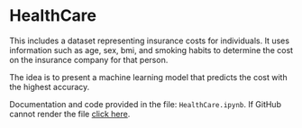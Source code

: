 # HealthCare

This includes a dataset representing insurance costs for individuals. It uses information such as age, sex, bmi, and smoking habits to determine the cost on the insurance company for that person.

The idea is to present a machine learning model that predicts the cost with the highest accuracy.

Documentation and code provided in the file: `HealthCare.ipynb`. If GitHub cannot render the file [click here](https://nbviewer.jupyter.org/github/techshot25/HealthCare/blob/master/HealthCare.ipynb).
